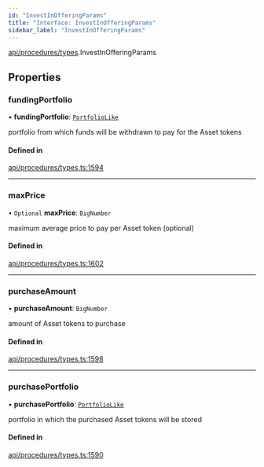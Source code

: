```yaml
---
id: "InvestInOfferingParams"
title: "Interface: InvestInOfferingParams"
sidebar_label: "InvestInOfferingParams"
---
```


[api/procedures/types](../../../../../modules/API/Procedures/Types/Types.md).InvestInOfferingParams

## Properties

### fundingPortfolio

• **fundingPortfolio**: [`PortfolioLike`](../../../../../modules/API/Entities/Types/Types.md#portfoliolike)

portfolio from which funds will be withdrawn to pay for the Asset tokens

#### Defined in

[api/procedures/types.ts:1594](https://github.com/PolymeshAssociation/polymesh-sdk/blob/995f17653/src/api/procedures/types.ts#L1594)

___

### maxPrice

• `Optional` **maxPrice**: `BigNumber`

maximum average price to pay per Asset token (optional)

#### Defined in

[api/procedures/types.ts:1602](https://github.com/PolymeshAssociation/polymesh-sdk/blob/995f17653/src/api/procedures/types.ts#L1602)

___

### purchaseAmount

• **purchaseAmount**: `BigNumber`

amount of Asset tokens to purchase

#### Defined in

[api/procedures/types.ts:1598](https://github.com/PolymeshAssociation/polymesh-sdk/blob/995f17653/src/api/procedures/types.ts#L1598)

___

### purchasePortfolio

• **purchasePortfolio**: [`PortfolioLike`](../../../../../modules/API/Entities/Types/Types.md#portfoliolike)

portfolio in which the purchased Asset tokens will be stored

#### Defined in

[api/procedures/types.ts:1590](https://github.com/PolymeshAssociation/polymesh-sdk/blob/995f17653/src/api/procedures/types.ts#L1590)
